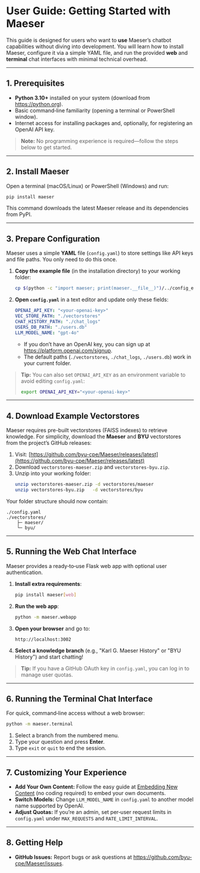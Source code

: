 # User Guide: Getting Started with Maeser

This guide is designed for users who want to **use** Maeser’s chatbot capabilities without diving into development. You will learn how to install Maeser, configure it via a simple YAML file, and run the provided **web** and **terminal** chat interfaces with minimal technical overhead.

---

## 1. Prerequisites

- **Python 3.10+** installed on your system (download from https://python.org).  
- Basic command‑line familiarity (opening a terminal or PowerShell window).  
- Internet access for installing packages and, optionally, for registering an OpenAI API key.  

> **Note:** No programming experience is required—follow the steps below to get started.

---

## 2. Install Maeser

Open a terminal (macOS/Linux) or PowerShell (Windows) and run:

```bash
pip install maeser
```

This command downloads the latest Maeser release and its dependencies from PyPI.

---

## 3. Prepare Configuration

Maeser uses a simple **YAML** file (`config.yaml`) to store settings like API keys and file paths. You only need to do this once.

1. **Copy the example file** (in the installation directory) to your working folder:
   ```bash
   cp $(python -c "import maeser; print(maeser.__file__)")/../config_example.yaml config.yaml
   ```
2. **Open `config.yaml`** in a text editor and update only these fields:
   ```yaml
   OPENAI_API_KEY: "<your-openai-key>"
   VEC_STORE_PATH: "./vectorstores"
   CHAT_HISTORY_PATH: "./chat_logs"
   USERS_DB_PATH: "./users.db"
   LLM_MODEL_NAME: "gpt-4o"
   ```
   - If you don’t have an OpenAI key, you can sign up at https://platform.openai.com/signup.  
   - The default paths (`./vectorstores`, `./chat_logs`, `./users.db`) work in your current folder.

> **Tip:** You can also set `OPENAI_API_KEY` as an environment variable to avoid editing `config.yaml`:
> ```bash
> export OPENAI_API_KEY="<your-openai-key>"
> ```

---

## 4. Download Example Vectorstores

Maeser requires pre-built vectorstores (FAISS indexes) to retrieve knowledge. For simplicity, download the **Maeser** and **BYU** vectorstores from the project’s GitHub releases:

1. Visit: [https://github.com/byu-cpe/Maeser/releases/latest](https://github.com/byu-cpe/Maeser/releases/latest)
2. Download `vectorstores-maeser.zip` and `vectorstores-byu.zip`.  
3. Unzip into your working folder:
   ```bash
   unzip vectorstores-maeser.zip -d vectorstores/maeser
   unzip vectorstores-byu.zip   -d vectorstores/byu
   ```

Your folder structure should now contain:
```
./config.yaml
./vectorstores/
    ├─ maeser/
    └─ byu/
```

---

## 5. Running the Web Chat Interface

Maeser provides a ready‑to‑use Flask web app with optional user authentication.

1. **Install extra requirements**:
   ```bash
   pip install maeser[web]
   ```
2. **Run the web app**:
   ```bash
   python -m maeser.webapp
   ```
3. **Open your browser** and go to:
   ```
   http://localhost:3002
   ```
4. **Select a knowledge branch** (e.g., "Karl G. Maeser History" or "BYU History") and start chatting!

> **Tip:** If you have a GitHub OAuth key in `config.yaml`, you can log in to manage user quotas.

---

## 6. Running the Terminal Chat Interface

For quick, command‑line access without a web browser:

```bash
python -m maeser.terminal
```
1. Select a branch from the numbered menu.  
2. Type your question and press **Enter**.  
3. Type `exit` or `quit` to end the session.

---

## 7. Customizing Your Experience

- **Add Your Own Content:** Follow the easy guide at [Embedding New Content](../development-setup/embedding.md) (no coding required) to embed your own documents.  
- **Switch Models:** Change `LLM_MODEL_NAME` in `config.yaml` to another model name supported by OpenAI.  
- **Adjust Quotas:** If you’re an admin, set per‑user request limits in `config.yaml` under `MAX_REQUESTS` and `RATE_LIMIT_INTERVAL`.

---

## 8. Getting Help  
- **GitHub Issues:** Report bugs or ask questions at https://github.com/byu-cpe/Maeser/issues.  


